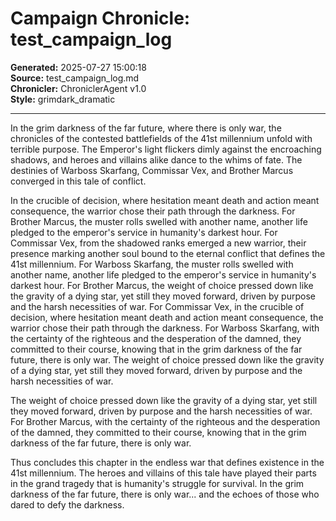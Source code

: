 # Campaign Chronicle: test_campaign_log

**Generated:** 2025-07-27 15:00:18  
**Source:** test_campaign_log.md  
**Chronicler:** ChroniclerAgent v1.0  
**Style:** grimdark_dramatic  

---

In the grim darkness of the far future, where there is only war, the chronicles of the contested battlefields of the 41st millennium unfold with terrible purpose. The Emperor's light flickers dimly against the encroaching shadows, and heroes and villains alike dance to the whims of fate. The destinies of Warboss Skarfang, Commissar Vex, and Brother Marcus converged in this tale of conflict.

In the crucible of decision, where hesitation meant death and action meant consequence, the warrior chose their path through the darkness. For Brother Marcus, the muster rolls swelled with another name, another life pledged to the emperor's service in humanity's darkest hour. For Commissar Vex, from the shadowed ranks emerged a new warrior, their presence marking another soul bound to the eternal conflict that defines the 41st millennium. For Warboss Skarfang, the muster rolls swelled with another name, another life pledged to the emperor's service in humanity's darkest hour. For Brother Marcus, the weight of choice pressed down like the gravity of a dying star, yet still they moved forward, driven by purpose and the harsh necessities of war. For Commissar Vex, in the crucible of decision, where hesitation meant death and action meant consequence, the warrior chose their path through the darkness. For Warboss Skarfang, with the certainty of the righteous and the desperation of the damned, they committed to their course, knowing that in the grim darkness of the far future, there is only war. The weight of choice pressed down like the gravity of a dying star, yet still they moved forward, driven by purpose and the harsh necessities of war. 

The weight of choice pressed down like the gravity of a dying star, yet still they moved forward, driven by purpose and the harsh necessities of war. For Brother Marcus, with the certainty of the righteous and the desperation of the damned, they committed to their course, knowing that in the grim darkness of the far future, there is only war.

Thus concludes this chapter in the endless war that defines existence in the 41st millennium. The heroes and villains of this tale have played their parts in the grand tragedy that is humanity's struggle for survival. In the grim darkness of the far future, there is only war... and the echoes of those who dared to defy the darkness.